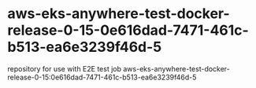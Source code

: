 # aws-eks-anywhere-test-docker-release-0-15-0e616dad-7471-461c-b513-ea6e3239f46d-5
repository for use with E2E test job aws-eks-anywhere-test-docker-release-0-15:0e616dad-7471-461c-b513-ea6e3239f46d-5
